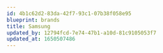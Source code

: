 ```yaml
---
id: 4b1c62d2-83da-42f7-93c1-07b38f058e95
blueprint: brands
title: Samsung
updated_by: 12794fcd-7e74-47b1-a10d-81c9105053f7
updated_at: 1650507486
---
```

